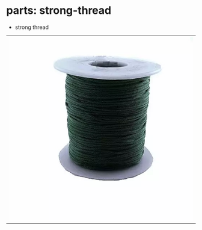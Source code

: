 # parts: strong-thread

- strong thread

|   |
| --- |
| ![image](https://github.com/kamangir/assets2/raw/main/bluer-sbc/parts/strong-thread.jpg?raw=true) |
